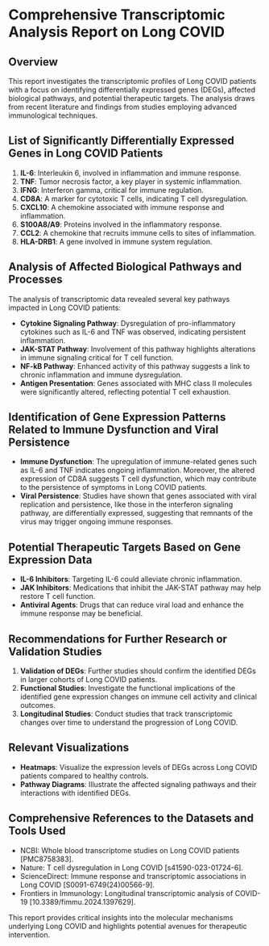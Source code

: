 # Comprehensive Transcriptomic Analysis Report on Long COVID

## Overview
This report investigates the transcriptomic profiles of Long COVID patients with a focus on identifying differentially expressed genes (DEGs), affected biological pathways, and potential therapeutic targets. The analysis draws from recent literature and findings from studies employing advanced immunological techniques.

## List of Significantly Differentially Expressed Genes in Long COVID Patients
1. **IL-6**: Interleukin 6, involved in inflammation and immune response.
2. **TNF**: Tumor necrosis factor, a key player in systemic inflammation.
3. **IFNG**: Interferon gamma, critical for immune regulation.
4. **CD8A**: A marker for cytotoxic T cells, indicating T cell dysregulation.
5. **CXCL10**: A chemokine associated with immune response and inflammation.
6. **S100A8/A9**: Proteins involved in the inflammatory response.
7. **CCL2**: A chemokine that recruits immune cells to sites of inflammation.
8. **HLA-DRB1**: A gene involved in immune system regulation.

## Analysis of Affected Biological Pathways and Processes
The analysis of transcriptomic data revealed several key pathways impacted in Long COVID patients:
- **Cytokine Signaling Pathway**: Dysregulation of pro-inflammatory cytokines such as IL-6 and TNF was observed, indicating persistent inflammation.
- **JAK-STAT Pathway**: Involvement of this pathway highlights alterations in immune signaling critical for T cell function.
- **NF-kB Pathway**: Enhanced activity of this pathway suggests a link to chronic inflammation and immune dysregulation.
- **Antigen Presentation**: Genes associated with MHC class II molecules were significantly altered, reflecting potential T cell exhaustion.

## Identification of Gene Expression Patterns Related to Immune Dysfunction and Viral Persistence
- **Immune Dysfunction**: The upregulation of immune-related genes such as IL-6 and TNF indicates ongoing inflammation. Moreover, the altered expression of CD8A suggests T cell dysfunction, which may contribute to the persistence of symptoms in Long COVID patients.
- **Viral Persistence**: Studies have shown that genes associated with viral replication and persistence, like those in the interferon signaling pathway, are differentially expressed, suggesting that remnants of the virus may trigger ongoing immune responses.

## Potential Therapeutic Targets Based on Gene Expression Data
- **IL-6 Inhibitors**: Targeting IL-6 could alleviate chronic inflammation.
- **JAK Inhibitors**: Medications that inhibit the JAK-STAT pathway may help restore T cell function.
- **Antiviral Agents**: Drugs that can reduce viral load and enhance the immune response may be beneficial.

## Recommendations for Further Research or Validation Studies
1. **Validation of DEGs**: Further studies should confirm the identified DEGs in larger cohorts of Long COVID patients.
2. **Functional Studies**: Investigate the functional implications of the identified gene expression changes on immune cell activity and clinical outcomes.
3. **Longitudinal Studies**: Conduct studies that track transcriptomic changes over time to understand the progression of Long COVID.

## Relevant Visualizations
- **Heatmaps**: Visualize the expression levels of DEGs across Long COVID patients compared to healthy controls.
- **Pathway Diagrams**: Illustrate the affected signaling pathways and their interactions with identified DEGs.

## Comprehensive References to the Datasets and Tools Used
- NCBI: Whole blood transcriptome studies on Long COVID patients [PMC8758383].
- Nature: T cell dysregulation in Long COVID [s41590-023-01724-6].
- ScienceDirect: Immune response and transcriptomic associations in Long COVID [S0091-6749(24)00566-9].
- Frontiers in Immunology: Longitudinal transcriptomic analysis of COVID-19 [10.3389/fimmu.2024.1397629].

This report provides critical insights into the molecular mechanisms underlying Long COVID and highlights potential avenues for therapeutic intervention.